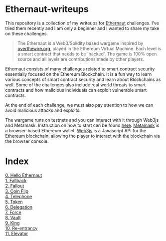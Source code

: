 # Ethernaut-writeups
This repository is a collection of my writeups for [Ethernaut](https://ethernaut.openzeppelin.com/) challenges. I've tried them recently and I am only a beginner and I wanted to share my take on these challenges.

>The Ethernaut is a Web3/Solidity based wargame inspired by [overthewire.org](https://overthewire.org/wargames/), played in the Ethereum Virtual Machine. Each level is a smart contract that needs to be 'hacked'. The game is 100% open source and all levels are contributions made by other players.

Ethernaut consists of many challenges related to smart contract security essentially focused on the Ethereum Blockchain. It is a fun way to learn various concepts of smart contract security and learn about Blockchains as well. Some of the challenges also include real world threats to smart contracts and how malicious individuals can exploit vulnerable smart contracts. 

At the end of each challenge, we must also pay attention to how we can avoid malicious attacks and exploits.

The wargame runs on testnets and you can interact with it through Web3js and Metamask. Instruction on how to start can be found [here](https://ethernaut.openzeppelin.com/help). [Metamask](https://metamask.io/) is a browser-based Ethereum wallet. [Web3js](https://web3js.readthedocs.io/en/v1.10.0/) is a Javascript API for the Ethereum blockchain, allowing the player to interact with the blockchain via the browser console.

# Index
[0. Hello Ethernaut](lvl-0.md) \
[1. Fallback](lvl-1.md)\
[2. Fallout](lvl-2.md)\
[3. Coin Flip](lvl-3.md)\
[4. Telephone](lvl-4.md)\
[5. Token](lvl-5.md)\
[6. Delegation](lvl-6.md)\
[7. Force](lvl-7.md)\
[8. Vault](lvl-8.md)\
[9. King](lvl-9.md)\
[10. Re-entrancy](lvl-10.md)\
[11. Elevator](lvl-11.md)
